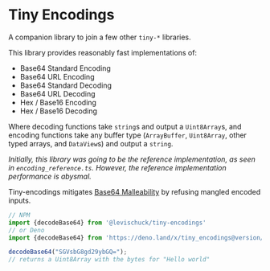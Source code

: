 # Tiny Encodings

A companion library to join a few other `tiny-*` libraries.

This library provides reasonably fast implementations of:
* Base64 Standard Encoding
* Base64 URL Encoding
* Base64 Standard Decoding
* Base64 URL Decoding
* Hex / Base16 Encoding
* Hex / Base16 Decoding

Where decoding functions take `string`s and output a `Uint8Array`s, and encoding functions take any buffer type (`ArrayBuffer`, `Uint8Array`, other typed arrays, and `DataView`s) and output a `string`.

_Initially, this library was going to be the reference implementation, as seen in `encoding_reference.ts`. However, the reference implementation performance is abysmal._

Tiny-encodings mitigates [Base64 Malleability](https://eprint.iacr.org/2022/361) by refusing mangled encoded inputs.

```ts
// NPM
import {decodeBase64} from '@levischuck/tiny-encodings'
// or Deno
import {decodeBase64} from 'https://deno.land/x/tiny_encodings@version/encoding.ts'

decodeBase64("SGVsbG8gd29ybGQ=");
// returns a Uint8Array with the bytes for "Hello world"
```
